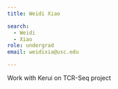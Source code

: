 ```yaml
---
title: Weidi Xiao

search:
  - Weidi
  - Xiao
role: undergrad
email: weidixia@usc.edu

---
```


Work with Kerui on TCR-Seq project 